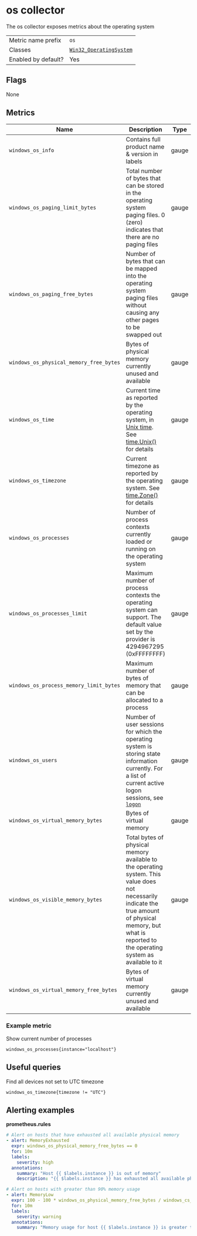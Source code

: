 # os collector

The os collector exposes metrics about the operating system

|||
-|-
Metric name prefix  | `os`
Classes             | [`Win32_OperatingSystem`](https://msdn.microsoft.com/en-us/library/aa394239)
Enabled by default? | Yes

## Flags

None

## Metrics

Name | Description | Type | Labels
-----|-------------|------|-------
`windows_os_info` | Contains full product name & version in labels | gauge | `product`, `version`
`windows_os_paging_limit_bytes` | Total number of bytes that can be stored in the operating system paging files. 0 (zero) indicates that there are no paging files | gauge | None
`windows_os_paging_free_bytes` | Number of bytes that can be mapped into the operating system paging files without causing any other pages to be swapped out | gauge | None
`windows_os_physical_memory_free_bytes` | Bytes of physical memory currently unused and available | gauge | None
`windows_os_time` | Current time as reported by the operating system, in [Unix time](https://en.wikipedia.org/wiki/Unix_time). See [time.Unix()](https://golang.org/pkg/time/#Unix) for details | gauge | None
`windows_os_timezone` | Current timezone as reported by the operating system. See [time.Zone()](https://golang.org/pkg/time/#Time.Zone) for details | gauge | `timezone`
`windows_os_processes` | Number of process contexts currently loaded or running on the operating system | gauge | None
`windows_os_processes_limit` | Maximum number of process contexts the operating system can support. The default value set by the provider is 4294967295 (0xFFFFFFFF) | gauge | None
`windows_os_process_memory_limit_bytes` | Maximum number of bytes of memory that can be allocated to a process | gauge | None
`windows_os_users` | Number of user sessions for which the operating system is storing state information currently. For a list of current active logon sessions, see [`logon`](collector.logon.md) | gauge | None
`windows_os_virtual_memory_bytes` | Bytes of virtual memory | gauge | None
`windows_os_visible_memory_bytes` | Total bytes of physical memory available to the operating system. This value does not necessarily indicate the true amount of physical memory, but what is reported to the operating system as available to it | gauge | None
`windows_os_virtual_memory_free_bytes` | Bytes of virtual memory currently unused and available | gauge | None

### Example metric
Show current number of processes
```
windows_os_processes{instance="localhost"}
```

## Useful queries
Find all devices not set to UTC timezone
```
windows_os_timezone{timezone != "UTC"}
```

## Alerting examples
**prometheus.rules**
```yaml
# Alert on hosts that have exhausted all available physical memory
- alert: MemoryExhausted
  expr: windows_os_physical_memory_free_bytes == 0
  for: 10m
  labels:
    severity: high
  annotations:
    summary: "Host {{ $labels.instance }} is out of memory"
    description: "{{ $labels.instance }} has exhausted all available physical memory"

# Alert on hosts with greater than 90% memory usage
- alert: MemoryLow
  expr: 100 - 100 * windows_os_physical_memory_free_bytes / windows_cs_physical_memory_bytes > 90
  for: 10m
  labels:
    severity: warning
  annotations:
    summary: "Memory usage for host {{ $labels.instance }} is greater than 90%"
```
